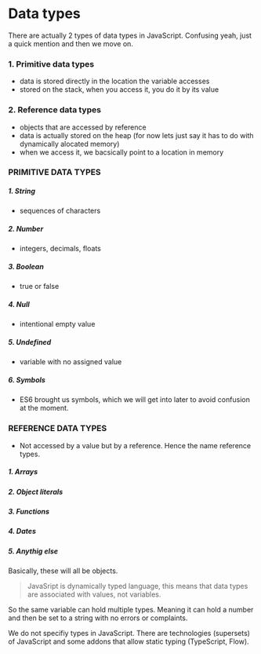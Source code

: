 # Data types

There are actually 2 types of data types in JavaScript.
Confusing yeah, just a quick mention and then we move on.

### 1. Primitive data types

- data is stored directly in the location the variable accesses
- stored on the stack, when you access it, you do it by its value

### 2. Reference data types

- objects that are accessed by reference
- data is actually stored on the heap (for now lets just say it has to do with dynamically alocated memory)
- when we access it, we bacsically point to a location in memory

### PRIMITIVE DATA TYPES

##### 1. String

- sequences of characters

##### 2. Number

- integers, decimals, floats

##### 3. Boolean

- true or false

##### 4. Null

- intentional empty value

##### 5. Undefined

- variable with no assigned value

##### 6. Symbols

- ES6 brought us symbols, which we will get into later to avoid confusion at the moment.

### REFERENCE DATA TYPES

- Not accessed by a value but by a reference. Hence the name reference types.

##### 1. Arrays

##### 2. Object literals

##### 3. Functions

##### 4. Dates

##### 5. Anythig else

Basically, these will all be objects.

> JavaSript is dynamically typed language, this means that data types are associated with values, not variables.

So the same variable can hold multiple types. Meaning it can hold a number and then be set to a string with no errors or complaints.

We do not specifiy types in JavaScript.
There are technologies (supersets) of JavaScript and some addons that allow static typing (TypeScript, Flow).
